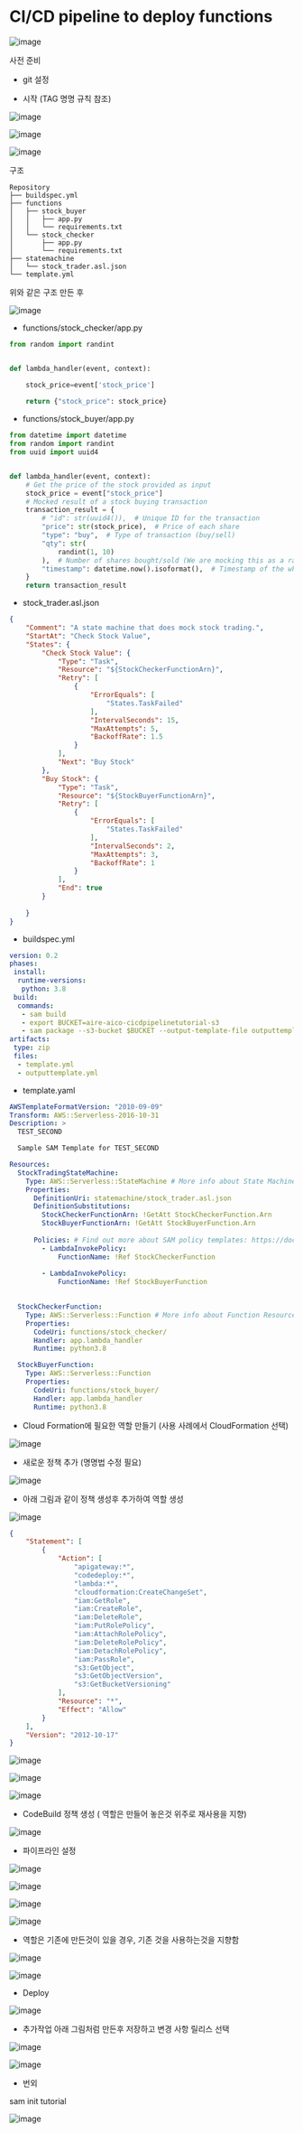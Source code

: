 # CI/CD pipeline to deploy functions

![image](https://user-images.githubusercontent.com/79297534/111967487-7360ff00-8b3b-11eb-9d85-ebc94ec8ad36.png)



사전 준비
- git 설정


- 시작 (TAG 명명 규칙 참조) 

![image](https://user-images.githubusercontent.com/79297534/111940583-798eb580-8b12-11eb-9974-df2f128da167.png)


![image](https://user-images.githubusercontent.com/79297534/111930460-5d801980-8afc-11eb-8989-340c22daed02.png)

![image](https://user-images.githubusercontent.com/79297534/111930930-67eee300-8afd-11eb-9de4-4aec97c93a3a.png)


구조

```
Repository
├── buildspec.yml
├── functions
│   ├── stock_buyer
│   │   ├── app.py
│   │   └── requirements.txt
│   └── stock_checker
│       ├── app.py
│       └── requirements.txt
├── statemachine
│   └── stock_trader.asl.json
└── template.yml
```


위와 같은 구조 만든 후

![image](https://user-images.githubusercontent.com/79297534/111939253-20715280-8b0f-11eb-8b6f-54a3dc1bdd0b.png)



- functions/stock_checker/app.py

```python
from random import randint


def lambda_handler(event, context):

    stock_price=event['stock_price']
    
    return {"stock_price": stock_price}

```



- functions/stock_buyer/app.py

```python
from datetime import datetime
from random import randint
from uuid import uuid4


def lambda_handler(event, context):
    # Get the price of the stock provided as input
    stock_price = event["stock_price"]
    # Mocked result of a stock buying transaction
    transaction_result = {
        # "id": str(uuid4()),  # Unique ID for the transaction
        "price": str(stock_price),  # Price of each share
        "type": "buy",  # Type of transaction (buy/sell)
        "qty": str(
            randint(1, 10)
        ),  # Number of shares bought/sold (We are mocking this as a random integer between 1 and 10)
        "timestamp": datetime.now().isoformat(),  # Timestamp of the when the transaction was completed
    }
    return transaction_result


```


- stock_trader.asl.json


```json
{
    "Comment": "A state machine that does mock stock trading.",
    "StartAt": "Check Stock Value",
    "States": {
        "Check Stock Value": {
            "Type": "Task",
            "Resource": "${StockCheckerFunctionArn}",
            "Retry": [
                {
                    "ErrorEquals": [
                        "States.TaskFailed"
                    ],
                    "IntervalSeconds": 15,
                    "MaxAttempts": 5,
                    "BackoffRate": 1.5
                }
            ],
            "Next": "Buy Stock"
        },
        "Buy Stock": {
            "Type": "Task",
            "Resource": "${StockBuyerFunctionArn}",
            "Retry": [
                {
                    "ErrorEquals": [
                        "States.TaskFailed"
                    ],
                    "IntervalSeconds": 2,
                    "MaxAttempts": 3,
                    "BackoffRate": 1
                }
            ],
            "End": true
        }
        
    }
}

```


- buildspec.yml
```yaml
version: 0.2
phases:
 install:
  runtime-versions:
   python: 3.8
 build: 
  commands:
   - sam build
   - export BUCKET=aire-aico-cicdpipelinetutorial-s3
   - sam package --s3-bucket $BUCKET --output-template-file outputtemplate.yml
artifacts:
 type: zip
 files:
  - template.yml
  - outputtemplate.yml
```



- template.yaml


```yml
AWSTemplateFormatVersion: "2010-09-09"
Transform: AWS::Serverless-2016-10-31
Description: >
  TEST_SECOND

  Sample SAM Template for TEST_SECOND

Resources:
  StockTradingStateMachine:
    Type: AWS::Serverless::StateMachine # More info about State Machine Resource: https://docs.aws.amazon.com/serverless-application-model/latest/developerguide/sam-resource-statemachine.html
    Properties:
      DefinitionUri: statemachine/stock_trader.asl.json
      DefinitionSubstitutions:
        StockCheckerFunctionArn: !GetAtt StockCheckerFunction.Arn
        StockBuyerFunctionArn: !GetAtt StockBuyerFunction.Arn
      
      Policies: # Find out more about SAM policy templates: https://docs.aws.amazon.com/serverless-application-model/latest/developerguide/serverless-policy-templates.html
        - LambdaInvokePolicy:
            FunctionName: !Ref StockCheckerFunction
      
        - LambdaInvokePolicy:
            FunctionName: !Ref StockBuyerFunction
    

  StockCheckerFunction:
    Type: AWS::Serverless::Function # More info about Function Resource: https://docs.aws.amazon.com/serverless-application-model/latest/developerguide/sam-resource-function.html
    Properties:
      CodeUri: functions/stock_checker/
      Handler: app.lambda_handler
      Runtime: python3.8

  StockBuyerFunction:
    Type: AWS::Serverless::Function
    Properties:
      CodeUri: functions/stock_buyer/
      Handler: app.lambda_handler
      Runtime: python3.8

```


- Cloud Formation에 필요한 역할 만들기 (사용 사례에서 CloudFormation 선택)

![image](https://user-images.githubusercontent.com/79297534/111748949-74dcbe00-88d4-11eb-8ebf-074240b796d9.png)


- 새로운 정책 추가 (명명법 수정 필요)

![image](https://user-images.githubusercontent.com/79297534/111749368-02b8a900-88d5-11eb-9424-aa4b46cf32d1.png)

- 아래 그림과 같이 정책 생성후 추가하여 역할 생성

![image](https://user-images.githubusercontent.com/79297534/111749517-401d3680-88d5-11eb-99ae-8a5d1b955b4d.png)

```json
{
    "Statement": [
        {
            "Action": [
                "apigateway:*",
                "codedeploy:*",
                "lambda:*",
                "cloudformation:CreateChangeSet",
                "iam:GetRole",
                "iam:CreateRole",
                "iam:DeleteRole",
                "iam:PutRolePolicy",
                "iam:AttachRolePolicy",
                "iam:DeleteRolePolicy",
                "iam:DetachRolePolicy",
                "iam:PassRole",
                "s3:GetObject",
                "s3:GetObjectVersion",
                "s3:GetBucketVersioning"
            ],
            "Resource": "*",
            "Effect": "Allow"
        }
    ],
    "Version": "2012-10-17"
}
```

![image](https://user-images.githubusercontent.com/79297534/111931625-ebf59a80-8afe-11eb-89c3-c0d21fb94832.png)

![image](https://user-images.githubusercontent.com/79297534/111931807-658d8880-8aff-11eb-983b-b51a34869e38.png)




![image](https://user-images.githubusercontent.com/79297534/111932365-991ce280-8b00-11eb-8063-859cd4907f60.png)


- CodeBuild 정책 생성 ( 역할은 만들어 놓은것 위주로 재사용을 지향)

![image](https://user-images.githubusercontent.com/79297534/111946662-3ab32c80-8b1f-11eb-8754-fb039283ec50.png)



- 파이프라인 설정

![image](https://user-images.githubusercontent.com/79297534/111945938-f1aea880-8b1d-11eb-9045-8487d2bafab1.png)


![image](https://user-images.githubusercontent.com/79297534/111944681-8ebc1200-8b1b-11eb-882c-a5c79b8e55b0.png)



![image](https://user-images.githubusercontent.com/79297534/111926072-ad57e400-8aee-11eb-8a17-ca17472cdb9b.png)

![image](https://user-images.githubusercontent.com/79297534/111926141-01fb5f00-8aef-11eb-8721-e442e3c55704.png)

- 역할은 기존에 만든것이 있을 경우, 기존 것을 사용하는것을 지향함

![image](https://user-images.githubusercontent.com/79297534/111947211-54a13f00-8b20-11eb-94d2-db1cea25722d.png)


![image](https://user-images.githubusercontent.com/79297534/111926227-54d51680-8aef-11eb-8b48-181e73cc7242.png)


- Deploy


![image](https://user-images.githubusercontent.com/79297534/112080496-73a5dc80-8bc5-11eb-8a60-68df24ebef4d.png)


- 추가작업 아래 그림처럼 만든후 저장하고 변경 사항 릴리스 선택

![image](https://user-images.githubusercontent.com/79297534/111926677-29532b80-8af1-11eb-88d2-37593ee6473d.png)


![image](https://user-images.githubusercontent.com/79297534/112080599-a2bc4e00-8bc5-11eb-96fd-63ba1f3ca71e.png)





- 번외


sam init tutorial

![image](https://user-images.githubusercontent.com/79297534/111422235-aff2bc00-8731-11eb-9d68-e2f9b4f85c04.png)



